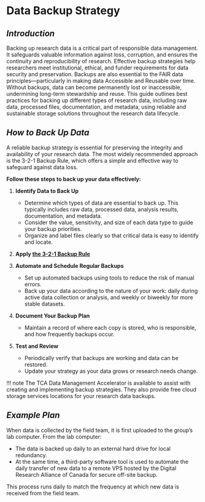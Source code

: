 # Data Backup Strategy

## **_Introduction_**
Backing up research data is a critical part of responsible data management. It safeguards valuable information against loss, corruption, and ensures the continuity and reproducibility of research. Effective backup strategies help researchers meet institutional, ethical, and funder requirements for data security and preservation. Backups are also essential to the FAIR data principles—particularly in making data Accessible and Reusable over time. Without backups, data can become permanently lost or inaccessible, undermining long-term stewardship and reuse. This guide outlines best practices for backing up different types of research data, including raw data, processed files, documentation, and metadata, using reliable and sustainable storage solutions throughout the research data lifecycle.

## **_How to Back Up Data_**

A reliable backup strategy is essential for preserving the integrity and availability of your research data. The most widely recommended approach is the 3-2-1 Backup Rule, which offers a simple and effective way to safeguard against data loss.

**Follow these steps to back up your data effectively:**


1.  **Identify Data to Back Up**
  
    - Determine which types of data are essential to back up. This typically includes raw data, processed data, analysis results, documentation, and metadata.
    - Consider the value, sensitivity, and size of each data type to guide your backup priorities.
    - Organize and label files clearly so that critical data is easy to identify and locate.

2.  **Apply [the 3-2-1 Backup Rule](the-3-2-1-data-backup-strategy.md)**

3.  **Automate and Schedule Regular Backups**
    - Set up automated backups using tools to reduce the risk of manual errors.
    - Back up your data according to the nature of your work: daily during active data collection or analysis, and weekly or biweekly for more stable datasets.

4.  **Document Your Backup Plan**
    - Maintain a record of where each copy is stored, who is responsible, and how frequently backups occur.

5.  **Test and Review**
    - Periodically verify that backups are working and data can be restored.
    - Update your strategy as your data grows or research needs change.


!!! note
    The TCA Data Management Accelerator is available to assist with creating and implementing backup strategies. They also provide free cloud storage services locations for your research data backups.

## **_Example Plan_**

When data is collected by the field team, it is first uploaded to the group’s lab computer. From the lab computer:
  
- The data is backed up daily to an external hard drive for local redundancy.
- At the same time, a third-party software tool is used to automate the daily transfer of new data to a remote VPS hosted by the Digital Research Alliance of Canada for secure off-site backup.
  
This process runs daily to match the frequency at which new data is received from the field team.